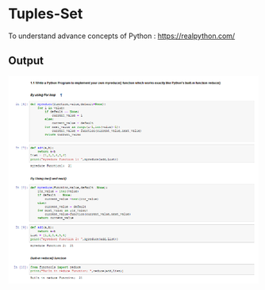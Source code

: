# Tuples-Set

To understand advance concepts of Python : https://realpython.com/

## Output

![Image](https://github.com/Adi2198/Tuples-Set/blob/main/ASSIGNMENT3.0.PNG)
